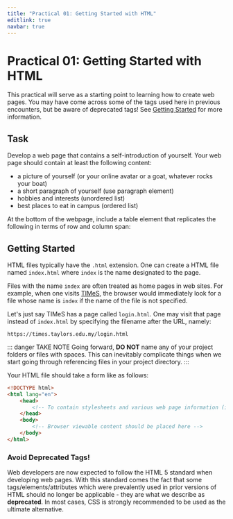 ```yaml
---
title: "Practical 01: Getting Started with HTML"
editlink: true
navbar: true
---
```


# Practical 01: Getting Started with HTML

This practical will serve as a starting point to learning how to create web pages. You may have come across some of the tags used here in previous encounters, but be aware of deprecated tags! See [Getting Started](#getting-started) for more information.

## Task

Develop a web page that contains a self-introduction of yourself. Your web page should contain at least the following content:

- a picture of yourself (or your online avatar or a goat, whatever rocks your boat)
- a short paragraph of yourself (use paragraph element)
- hobbies and interests (unordered list)
- best places to eat in campus (ordered list)

At the bottom of the webpage, include a table element that replicates the following in terms of row and column span:

<!-- ::: warning SUBMISSION
**Complete the given practical and submit it as your lecture attendance for Week 2.**
::: -->

## Getting Started

HTML files typically have the `.html` extension.
One can create a HTML file named `index.html` where `index` is the name designated to the page.

Files with the name `index` are often treated as home pages in web sites.
For example, when one visits [TIMeS](https://times.taylors.edu.my), the browser would immediately look for a file whose name is `index` if the name of the file is not specified.

Let's just say TIMeS has a page called `login.html`. One may visit that page instead of `index.html` by specifying the filename after the URL, namely:

`https://times.taylors.edu.my/login.html`

::: danger TAKE NOTE
Going forward, **DO NOT** name any of your project folders or files with spaces.
This can inevitably complicate things when we start going through referencing files in your project directory.
:::

Your HTML file should take a form like as follows:

```html
<!DOCTYPE html>
<html lang="en">
	<head>
		<!-- To contain stylesheets and various web page information (i.e., Tab Name) -->
	</head>
	<body>
		<!-- Browser viewable content should be placed here -->
	</body>
</html>
```

### Avoid Deprecated Tags!

Web developers are now expected to follow the HTML 5 standard when developing web pages.
With this standard comes the fact that some tags/elements/attributes which were prevalently used in prior versions of HTML should no longer be applicable - they are what we describe as **deprecated**.
In most cases, CSS is strongly recommended to be used as the ultimate alternative.
